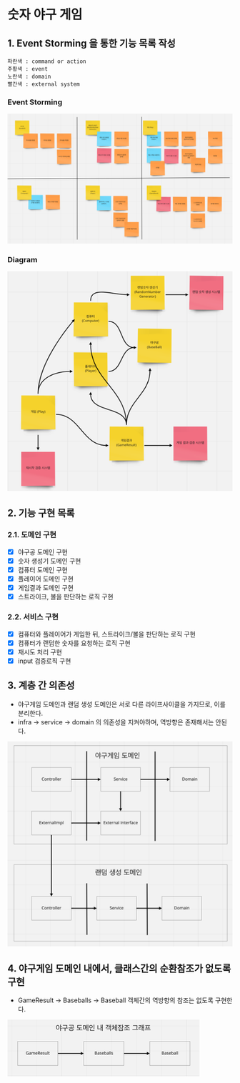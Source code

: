 # 숫자 야구 게임
## 1. Event Storming 을 통한 기능 목록 작성
```
파란색 : command or action
주황색 : event
노란색 : domain
빨간색 : external system
```
### Event Storming
![img.png](png/event_storming.png)
### Diagram
![img_1.png](png/diagram.png)

## 2. 기능 구현 목록
### 2.1. 도메인 구현
- [x] 야구공 도메인 구현
- [x] 숫자 생성기 도메인 구현
- [x] 컴퓨터 도메인 구현
- [x] 플레이어 도메인 구현 
- [x] 게임결과 도메인 구현
- [x] 스트라이크, 볼을 판단하는 로직 구현
### 2.2. 서비스 구현
- [x] 컴퓨터와 플레이어가 게임한 뒤, 스트라이크/볼을 판단하는 로직 구현
- [x] 컴퓨터가 랜덤한 숫자를 요청하는 로직 구현
- [x] 재시도 처리 구현
- [x] input 검증로직 구현

## 3. 계층 간 의존성
- 야구게임 도메인과 랜덤 생성 도메인은 서로 다른 라이프사이클을 가지므로, 이를 분리한다.
- infra -> service -> domain 의 의존성을 지켜야하며, 역방향은 존재해서는 안된다.

![img_1.png](png/layer_dependency_graph.png)

## 4. 야구게임 도메인 내에서, 클래스간의 순환참조가 없도록 구현
- GameResult -> Baseballs -> Baseball 객체간의 역방향의 참조는 없도록 구현한다.

![img.png](png/baseball_domain_object_reference_graph.png)